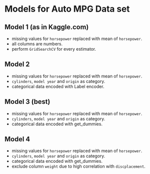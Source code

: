 # Models for  Auto MPG Data set

## Model 1 (as in Kaggle.com)

- missing values for `horsepower` replaced with mean of `horsepower`.
- all columns are numbers.
- perform `GridSearchCV` for every estimator.

## Model 2

- missing values for `horsepower` replaced with mean of `horsepower`.
- `cylinders`, `model year` and `origin` as category.
- categorical data encoded with Label encoder.

## Model 3 (best)

- missing values for `horsepower` replaced with mean of `horsepower`.
- `cylinders`, `model year` and `origin` as category.
- categorical data encoded with get_dummies.

## Model 4

- missing values for `horsepower` replaced with mean of `horsepower`.
- `cylinders`, `model year` and `origin` as category.
- categorical data encoded with get_dummies.
- exclude column `weight` due to high correlation with `discplacement`.
